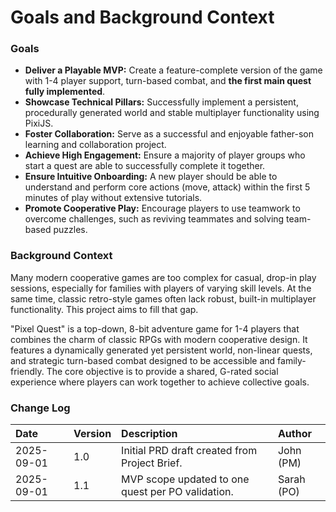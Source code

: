 # **Goals and Background Context**

### **Goals**

* **Deliver a Playable MVP:** Create a feature-complete version of the game with 1-4 player support, turn-based combat, and **the first main quest fully implemented**.  
* **Showcase Technical Pillars:** Successfully implement a persistent, procedurally generated world and stable multiplayer functionality using PixiJS.  
* **Foster Collaboration:** Serve as a successful and enjoyable father-son learning and collaboration project.  
* **Achieve High Engagement:** Ensure a majority of player groups who start a quest are able to successfully complete it together.  
* **Ensure Intuitive Onboarding:** A new player should be able to understand and perform core actions (move, attack) within the first 5 minutes of play without extensive tutorials.  
* **Promote Cooperative Play:** Encourage players to use teamwork to overcome challenges, such as reviving teammates and solving team-based puzzles.

### **Background Context**

Many modern cooperative games are too complex for casual, drop-in play sessions, especially for families with players of varying skill levels. At the same time, classic retro-style games often lack robust, built-in multiplayer functionality. This project aims to fill that gap.

"Pixel Quest" is a top-down, 8-bit adventure game for 1-4 players that combines the charm of classic RPGs with modern cooperative design. It features a dynamically generated yet persistent world, non-linear quests, and strategic turn-based combat designed to be accessible and family-friendly. The core objective is to provide a shared, G-rated social experience where players can work together to achieve collective goals.

### **Change Log**

| Date | Version | Description | Author |
| :---- | :---- | :---- | :---- |
| 2025-09-01 | 1.0 | Initial PRD draft created from Project Brief. | John (PM) |
| 2025-09-01 | 1.1 | MVP scope updated to one quest per PO validation. | Sarah (PO) |

